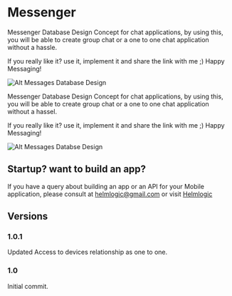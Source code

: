 # Messenger

Messenger Database Design Concept for chat applications, by using this, you will be able to create group chat or a  one to one chat application without a hassle. 

If you really like it? use it, implement it and share the link with me ;) Happy Messaging!

![Alt Messages Database Design](https://github.com/eyoosuf/Messenger/blob/master/Messenger.png)


Messenger Database Design Concept for chat applications, by using this, you will be able to create group chat or a  one to one chat application without a hassel. 

If you really like it? use it, implement it and share the link with me ;) Happy Messaging!

![Alt Messages Databse Design](https://github.com/eyoosuf/Messenger/blob/master/Messenger.png)

## Startup? want to build an app? 
If you have a query about building an app or an API for your Mobile application, please consult at helmlogic@gmail.com or visit [Helmlogic](http://helmlogic.com "Helmlogic")



## Versions 
### 1.0.1
Updated Access to devices relationship as one to one.

### 1.0 
Initial commit.

